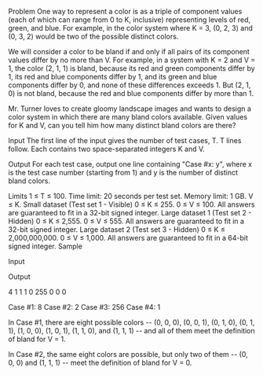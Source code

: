 Problem
One way to represent a color is as a triple of component values (each of which can range from 0 to K, inclusive) representing levels of red, green, and blue. For example, in the color system where K = 3, (0, 2, 3) and (0, 3, 2) would be two of the possible distinct colors.

We will consider a color to be bland if and only if all pairs of its component values differ by no more than V. For example, in a system with K = 2 and V = 1, the color (2, 1, 1) is bland, because its red and green components differ by 1, its red and blue components differ by 1, and its green and blue components differ by 0, and none of these differences exceeds 1. But (2, 1, 0) is not bland, because the red and blue components differ by more than 1.

Mr. Turner loves to create gloomy landscape images and wants to design a color system in which there are many bland colors available. Given values for K and V, can you tell him how many distinct bland colors are there?

Input
The first line of the input gives the number of test cases, T. T lines follow. Each contains two space-separated integers K and V.

Output
For each test case, output one line containing "Case #x: y", where x is the test case number (starting from 1) and y is the number of distinct bland colors.

Limits
1 ≤ T ≤ 100.
Time limit: 20 seconds per test set.
Memory limit: 1 GB.
V ≤ K.
Small dataset (Test set 1 - Visible)
0 ≤ K ≤ 255.
0 ≤ V ≤ 100.
All answers are guaranteed to fit in a 32-bit signed integer.
Large dataset 1 (Test set 2 - Hidden)
0 ≤ K ≤ 2,555.
0 ≤ V ≤ 555.
All answers are guaranteed to fit in a 32-bit signed integer.
Large dataset 2 (Test set 3 - Hidden)
0 ≤ K ≤ 2,000,000,000.
0 ≤ V ≤ 1,000.
All answers are guaranteed to fit in a 64-bit signed integer.
Sample

Input
 	
Output
 
4
1 1
1 0
255 0
0 0

  
Case #1: 8
Case #2: 2
Case #3: 256
Case #4: 1

  
In Case #1, there are eight possible colors -- (0, 0, 0), (0, 0, 1), (0, 1, 0), (0, 1, 1), (1, 0, 0), (1, 0, 1), (1, 1, 0), and (1, 1, 1) -- and all of them meet the definition of bland for V = 1.

In Case #2, the same eight colors are possible, but only two of them -- (0, 0, 0) and (1, 1, 1) -- meet the definition of bland for V = 0.